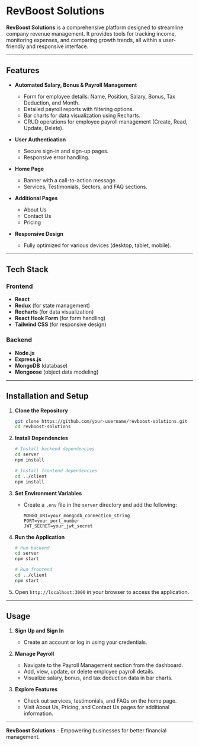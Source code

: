 # RevBoost Solutions

**RevBoost Solutions** is a comprehensive platform designed to streamline company revenue management. It provides tools for tracking income, monitoring expenses, and comparing growth trends, all within a user-friendly and responsive interface.

---

## Features

- **Automated Salary, Bonus & Payroll Management**
  - Form for employee details: Name, Position, Salary, Bonus, Tax Deduction, and Month.
  - Detailed payroll reports with filtering options.
  - Bar charts for data visualization using Recharts.
  - CRUD operations for employee payroll management (Create, Read, Update, Delete).

- **User Authentication**
  - Secure sign-in and sign-up pages.
  - Responsive error handling.

- **Home Page**
  - Banner with a call-to-action message.
  - Services, Testimonials, Sectors, and FAQ sections.

- **Additional Pages**
  - About Us
  - Contact Us
  - Pricing

- **Responsive Design**
  - Fully optimized for various devices (desktop, tablet, mobile).

---

## Tech Stack

### Frontend
- **React**
- **Redux** (for state management)
- **Recharts** (for data visualization)
- **React Hook Form** (for form handling)
- **Tailwind CSS** (for responsive design)

### Backend
- **Node.js**
- **Express.js**
- **MongoDB** (database)
- **Mongoose** (object data modeling)

---

## Installation and Setup

1. **Clone the Repository**
   ```bash
   git clone https://github.com/your-username/revboost-solutions.git
   cd revboost-solutions
   ```

2. **Install Dependencies**
   ```bash
   # Install backend dependencies
   cd server
   npm install

   # Install frontend dependencies
   cd ../client
   npm install
   ```

3. **Set Environment Variables**
   - Create a `.env` file in the `server` directory and add the following:
     ```env
     MONGO_URI=your_mongodb_connection_string
     PORT=your_port_number
     JWT_SECRET=your_jwt_secret
     ```

4. **Run the Application**
   ```bash
   # Run backend
   cd server
   npm start

   # Run frontend
   cd ../client
   npm start
   ```

5. Open `http://localhost:3000` in your browser to access the application.

---

## Usage

1. **Sign Up and Sign In**
   - Create an account or log in using your credentials.

2. **Manage Payroll**
   - Navigate to the Payroll Management section from the dashboard.
   - Add, view, update, or delete employee payroll details.
   - Visualize salary, bonus, and tax deduction data in bar charts.

3. **Explore Features**
   - Check out services, testimonials, and FAQs on the home page.
   - Visit About Us, Pricing, and Contact Us pages for additional information.

---

**RevBoost Solutions** - Empowering businesses for better financial management.
